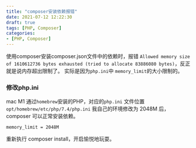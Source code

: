 ```yaml
---
title: "composer安装依赖报错"
date: 2021-07-12 12:22:30
draft: true
tags: [PHP, Composer]
categories:
- [PHP, Composer]
---
```


使用composer安装composer.json文件中的依赖时，报错 `Allowed memory size of 1610612736 bytes exhausted (tried to allocate 83886080 bytes)`，反正就是说内存超出限制了。
实际是因为`php.ini`中 `memory_limit`的大小限制的。


### 修改php.ini
mac M1 通过`homebrew`安装的PHP，对应的`php.ini` 文件位置 `opt/homebrew/etc/php/7.4/php.ini`
我自己的环境修改为 2048M 后，composer 可以正常安装依赖。

```shell
memory_limit = 2048M
```
 
重新执行 composer install，开启愉悦地玩耍。
